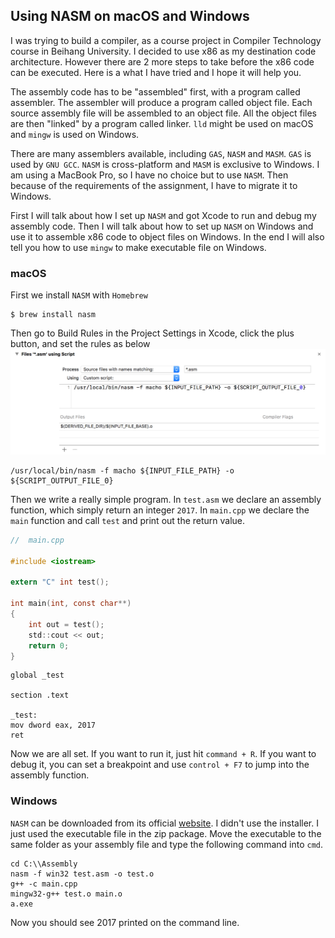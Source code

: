 ## Using NASM on macOS and Windows

I was trying to build a compiler, as a course project in Compiler Technology course in Beihang University.
I decided to use x86 as my destination code architecture.
However there are 2 more steps to take before the x86 code can be executed.
Here is a what I have tried and I hope it will help you.

The assembly code has to be "assembled" first, with a program called assembler.
The assembler will produce a program called object file.
Each source assembly file will be assembled to an object file.
All the object files are then "linked" by a program called linker.
`lld` might be used on macOS and `mingw` is used on Windows.

There are many assemblers available, including `GAS`, `NASM` and `MASM`.
`GAS` is used by `GNU GCC`. `NASM` is cross-platform and `MASM` is exclusive to Windows.
I am using a MacBook Pro, so I have no choice but to use `NASM`.
Then because of the requirements of the assignment, I have to migrate it to Windows.

First I will talk about how I set up `NASM` and got Xcode to run and debug my assembly code.
Then I will talk about how to set up `NASM` on Windows and use it to assemble x86 code to
object files on Windows.
In the end I will also tell you how to use `mingw` to make executable file on Windows.

### macOS

First we install `NASM` with `Homebrew`
```
$ brew install nasm
```
Then go to Build Rules in the Project Settings in Xcode, click the plus button,
and set the rules as below ![Project setting](project-setting.png)
```
/usr/local/bin/nasm -f macho ${INPUT_FILE_PATH} -o ${SCRIPT_OUTPUT_FILE_0}
```

Then we write a really simple program.
In `test.asm` we declare an assembly function, which simply return an integer `2017`.
In `main.cpp` we declare the `main` function and call `test` and print out the return value.

```C
//  main.cpp

#include <iostream>

extern "C" int test();

int main(int, const char**)
{
    int out = test();
    std::cout << out;
    return 0;
}
```

```Assembly
global _test

section .text

_test:
mov dword eax, 2017
ret
```

Now we are all set. If you want to run it, just hit `command + R`.
If you want to debug it, you can set a breakpoint and use `control + F7`
to jump into the assembly function.

### Windows

`NASM` can be downloaded from its official [website](http://www.nasm.us).
I didn't use the installer. I just used the executable file in the zip package.
Move the executable to the same folder as your assembly file and type the following command into `cmd`.

```
cd C:\\Assembly
nasm -f win32 test.asm -o test.o
g++ -c main.cpp
mingw32-g++ test.o main.o
a.exe
```

Now you should see 2017 printed on the command line.
